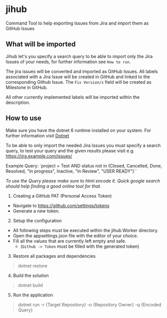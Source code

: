 # jihub

Command Tool to help exporting Issues from Jira and import them as GitHub Issues

## What will be imported

Jihub let's you specify a search query to be able to import only the Jira Issues of your needs, for further information see `How to run`.

The jira issues will be converted and imported as GitHub Issues. All labels associated with a Jira Issue will be created in GitHub and linked to the corresponding Github Issue. The `Fix Version/s` field will be created as Milestone in GitHub.

All other currently implemented labels will be imported within the description.

## How to use

Make sure you have the dotnet 6 runtime installed on your system. For further information visit [Dotnet](https://dotnet.microsoft.com/en-us/download/dotnet/6.0)

To be able to only import the needed Jira Issues you must specify a search query, to test your query and the given results please visit e.g. https://jira.example.com/issues/

Example Query: `project = Test AND status not in (Closed, Cancelled, Done, Resolved, "In progress", Inactive, "In Review", "USER READY")``

_To use the Query please make sure to html encode it. Quick google search should help finding a good online tool for that._

1. Creating a GitHub PAT (Personal Access Token)

- Navigate to https://github.com/settings/tokens
- Generate a new token.

2. Setup the configuration

- All following steps must be executed within the jihub.Worker directory.
- Open the appsettings.json file with the editor of your choice.
- Fill all the values that are currently left empty and safe.
    - (`Github -> Token` must be filled with the generated token)

3. Restore all packages and dependencies

> dotnet restore

4. Build the solution

> dotnet build

5. Run the application

> dotnet run -r {Target Repository} -o {Repository Owner} -q {Encoded Query}